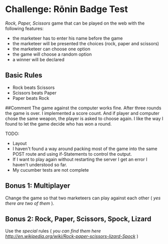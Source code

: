 # Challenge: Rōnin Badge Test

 _Rock, Paper, Scissors_ game that can be played on the web with the following features:

- the marketeer has to enter his name before the game
- the marketeer will be presented the choices (rock, paper and scissors)
- the marketeer can choose one option
- the game will choose a random option
- a winner will be declared

## Basic Rules

- Rock beats Scissors
- Scissors beats Paper
- Paper beats Rock

##Comment
The game against the computer works fine. After three rounds the game is over. I implemented a score count. And if player and computer chose the same weapon, the player is asked to choose again. 
I like the way I found to let the game decide who has won a round.  

TODO:
- Layout
- I haven't found a way around packing most of the game into the same POST route and using if-Statements to control the output.
- If I want to play again without restarting the server I get an error I haven't understood so far.
- My cucumber tests are not complete


## Bonus 1: Multiplayer

Change the game so that two marketeers can play against each other ( _yes there are two of them_ ).

## Bonus 2: Rock, Paper, Scissors, Spock, Lizard

Use the _special_ rules ( _you can find them here http://en.wikipedia.org/wiki/Rock-paper-scissors-lizard-Spock_ )